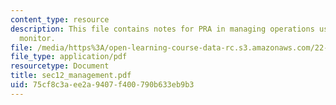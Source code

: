 ```yaml
---
content_type: resource
description: This file contains notes for PRA in managing operations using a risk
  monitor.
file: /media/https%3A/open-learning-course-data-rc.s3.amazonaws.com/22-38-probability-and-its-applications-to-reliability-quality-control-and-risk-assessment-fall-2005/75cf8c3aee2a9407f400790b633eb9b3_sec12_management.pdf
file_type: application/pdf
resourcetype: Document
title: sec12_management.pdf
uid: 75cf8c3a-ee2a-9407-f400-790b633eb9b3
---
```

